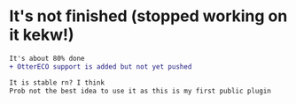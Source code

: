 # It's not finished (stopped working on it kekw!)

```diff
It's about 80% done
+ OtterECO support is added but not yet pushed 

It is stable rn? I think 
Prob not the best idea to use it as this is my first public plugin
```
